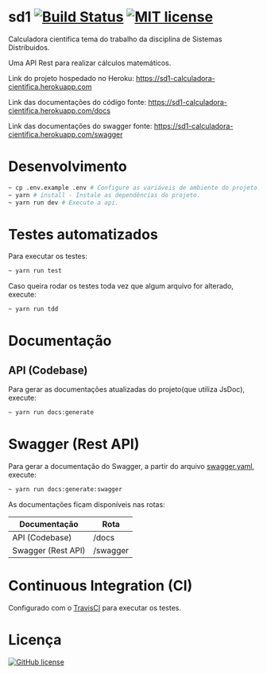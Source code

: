 # sd1 [![Build Status](https://travis-ci.com/otaviotech/sd1.svg?token=MCeACzihHrn4wsggCZWq&branch=master)](https://travis-ci.com/otaviotech/sd1) [![MIT license](https://img.shields.io/badge/License-MIT-blue.svg)](LICENSE)
Calculadora cientifica tema do trabalho da disciplina de Sistemas Distribuidos.

Uma API Rest para realizar cálculos matemáticos.

Link do projeto hospedado no Heroku: https://sd1-calculadora-cientifica.herokuapp.com

Link das documentações do código fonte: https://sd1-calculadora-cientifica.herokuapp.com/docs

Link das documentações do swagger fonte: https://sd1-calculadora-cientifica.herokuapp.com/swagger

# Desenvolvimento

```sh
~ cp .env.example .env # Configure as variáveis de ambiente do projeto.
~ yarn # install - Instale as dependências do projeto.
~ yarn run dev # Execute a api.
```

# Testes automatizados

Para executar os testes:

```sh
~ yarn run test
```

Caso queira rodar os testes toda vez que algum arquivo for alterado, execute:

```sh
~ yarn run tdd
```

# Documentação

## API (Codebase)

Para gerar as documentações atualizadas do projeto(que utiliza JsDoc), execute:

```sh
~ yarn run docs:generate
```

# Swagger (Rest API)

Para gerar a documentação do Swagger, a partir do arquivo [swagger.yaml](swagger.yaml), execute:

```sh
~ yarn run docs:generate:swagger
```

As documentações ficam disponíveis nas rotas:


Documentação | Rota
---------|----------
 API (Codebase) | /docs | C1
 Swagger (Rest API) | /swagger | C2

# Continuous Integration (CI)

Configurado com o [TravisCI](https://travis-ci.com) para executar os testes.

# Licença

[![GitHub license](https://img.shields.io/github/license/Naereen/StrapDown.js.svg)](LICENSE)

